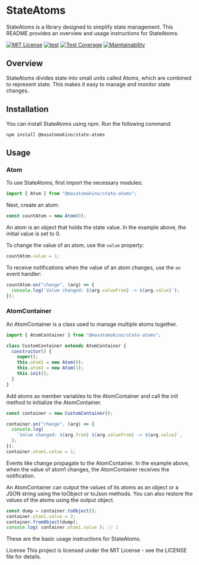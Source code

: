 # StateAtoms

StateAtoms is a library designed to simplify state management. This README provides an overview and usage instructions for StateAtoms.

[![MIT License](https://img.shields.io/badge/license-MIT-blue.svg?style=flat)](LICENSE)
[![test](https://github.com/MasatoMakino/StateAtoms/actions/workflows/ci.yml/badge.svg)](https://github.com/MasatoMakino/StateAtoms/actions/workflows/ci.yml)
[![Test Coverage](https://api.codeclimate.com/v1/badges/d7d3ee33d8f2a9cb1509/test_coverage)](https://codeclimate.com/github/MasatoMakino/StateAtoms/test_coverage)
[![Maintainability](https://api.codeclimate.com/v1/badges/d7d3ee33d8f2a9cb1509/maintainability)](https://codeclimate.com/github/MasatoMakino/StateAtoms/maintainability)

## Overview

StateAtoms divides state into small units called Atoms, which are combined to represent state. This makes it easy to manage and monitor state changes.

## Installation

You can install StateAtoms using npm. Run the following command:

```
npm install @masatomakino/state-atoms
```

## Usage

### Atom

To use StateAtoms, first import the necessary modules:

```javascript
import { Atom } from "@masatomakino/state-atoms";
```

Next, create an atom:

```javascript
const countAtom = new Atom(0);
```

An atom is an object that holds the state value. In the example above, the initial value is set to 0.

To change the value of an atom, use the `value` property:

```javascript
countAtom.value = 1;
```

To receive notifications when the value of an atom changes, use the `on` event handler:

```javascript
countAtom.on("change", (arg) => {
  console.log(`Value changed: ${arg.valueFrom} -> ${arg.value}`);
});
```

### AtomContainer

An AtomContainer is a class used to manage multiple atoms together.

```javascript
import { AtomContainer } from "@masatomakino/state-atoms";

class CustomContainer extends AtomContainer {
  constructor() {
    super();
    this.atom1 = new Atom(0);
    this.atom2 = new Atom(1);
    this.init();
  }
}
```

Add atoms as member variables to the AtomContainer and call the init method to initialize the AtomContainer.

```javascript
const container = new CustomContainer();

container.on("change", (arg) => {
  console.log(
    `Value changed: ${arg.from} ${arg.valueFrom} -> ${arg.value}`,
  );
});
container.atom1.value = 1;
```

Events like change propagate to the AtomContainer. In the example above, when the value of atom1 changes, the AtomContainer receives the notification.

An AtomContainer can output the values of its atoms as an object or a JSON string using the toObject or toJson methods. You can also restore the values of the atoms using the output object.

```javascript
const dump = container.toObject();
container.atom1.value = 2;
container.fromObject(dump);
console.log( container.atom1.value ); // 1
```

These are the basic usage instructions for StateAtoms.

License
This project is licensed under the MIT License - see the LICENSE file for details.